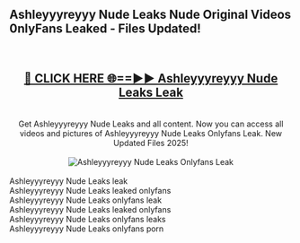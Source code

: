 <h2>Ashleyyyreyyy Nude Leaks Nude Original Videos 0nlyFans Leaked - Files Updated! </h2>
<br>
<div align="center">
<h2><a href="https://213.232.235.80/live/video.php?q=ashleyyyreyyy-nude-leaks" rel="nofollow">🔴 CLICK HERE 🌐==►► Ashleyyyreyyy Nude Leaks Leak</a></h2>
<br>
Get Ashleyyyreyyy Nude Leaks and all content. Now you can access all videos and pictures of Ashleyyyreyyy Nude Leaks Onlyfans Leak. New Updated Files 2025!
<br>
<br>
<a href="https://213.232.235.80/live/video.php?q=ashleyyyreyyy-nude-leaks" rel="nofollow" data-target="animated-image.originalLink"><img src="https://i.imgur.com/1EjSzPs.png" alt="Ashleyyyreyyy Nude Leaks Onlyfans Leak" style="max-width: 100%; display: inline-block;" data-target="animated-image.originalImage"></a>
</div>
<br>
Ashleyyyreyyy Nude Leaks leak<br>
Ashleyyyreyyy Nude Leaks leaked onlyfans<br>
Ashleyyyreyyy Nude Leaks onlyfans leak<br>
Ashleyyyreyyy Nude Leaks leaked onlyfans<br>
Ashleyyyreyyy Nude Leaks onlyfans leaks<br>
Ashleyyyreyyy Nude Leaks onlyfans porn

